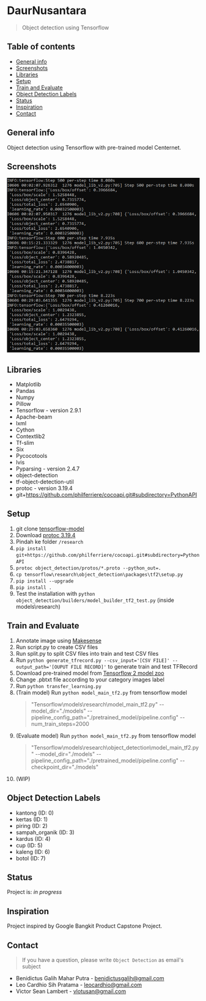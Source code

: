 # DaurNusantara
> Object detection using Tensorflow

## Table of contents
* [General info](#general-info)
* [Screenshots](#screenshots)
* [Libraries](#libraries)
* [Setup](#setup)
* [Train and Evaluate](#train-and-evaluate)
* [Object Detection Labels](#object-detection-labels)
* [Status](#status)
* [Inspiration](#inspiration)
* [Contact](#contact)

## General info
Object detection using Tensorflow with pre-trained model Centernet. 

## Screenshots
![Example screenshot](./img/screenshot(1).png)

## Libraries
* Matplotlib
* Pandas
* Numpy
* Pillow
* Tensorflow - version 2.9.1
* Apache-beam
* lxml
* Cython
* Contextlib2
* Tf-slim
* Six
* Pycocotools
* lvis
* Pyparsing - version 2.4.7
* object-detection
* tf-object-detection-util
* protoc - version 3.19.4
* git+https://github.com/philferriere/cocoapi.git#subdirectory=PythonAPI

## Setup
1. git clone <a href=https://github.com/tensorflow/models.git>tensorflow-model</a>
2. Download <a href=https://github.com/protocolbuffers/protobuf/releases/tag/v3.19.4>protoc 3.19.4</a>
3. Pindah ke folder `/research`
3. `pip install git+https://github.com/philferriere/cocoapi.git#subdirectory=PythonAPI`
4. `protoc object_detection/protos/*.proto --python_out=.`
5. `cp tensorflow\research\object_detection\packages\tf2\setup.py`
6. `pip install --upgrade`
7. `pip install .`
8. Test the installation with `python object_detection/builders/model_builder_tf2_test.py` (inside models\research)

## Train and Evaluate
1. Annotate image using <a href=https://makesense.ai>Makesense</a>
2. Run script.py to create CSV files
3. Run split.py to split CSV files into train and test CSV files
4. Run `python generate_tfrecord.py --csv_input='[CSV FILE]' --output_path='[OUPUT FILE RECORD]'` to generate train and test TFRecord
5. Download pre-trained model from <a href=https://github.com/tensorflow/models/blob/master/research/object_detection/g3doc/tf2_detection_zoo.md>Tensorflow 2 model zoo</a> 
6. Change .pbtxt file according to your category images label
7. Run `python transfer_learning.py`
8. (Train model) Run `python model_main_tf2.py` from tensorflow model 
    >"Tensorflow\models\research\model_main_tf2.py" --model_dir="./models" --pipeline_config_path="./pretrained_model/pipeline.config" --num_train_steps=2000
9. (Evaluate model) Run `python model_main_tf2.py` from tensorflow model 
    >"Tensorflow\models\research\object_detection\model_main_tf2.py" --model_dir="./models" --pipeline_config_path="./pretrained_model/pipeline.config" --checkpoint_dir="./models"
10. (WIP)

## Object Detection Labels
* kantong (ID: 0) 
* kertas (ID: 1) 
* piring (ID: 2) 
* sampah_organik (ID: 3)
* kardus (ID: 4) 
* cup (ID: 5) 
* kaleng (ID: 6)
* botol (ID: 7)

## Status
Project is: _in progress_

## Inspiration
Project inspired by Google Bangkit Product Capstone Project.

## Contact
> If you have a question, please write `Object Detection` as email's subject
* Benidictus Galih Mahar Putra - benidictusgalih@gmail.com
* Leo Cardhio Sih Pratama - leocardhio@gmail.com
* Victor Sean Lambert - vlotusan@gmail.com